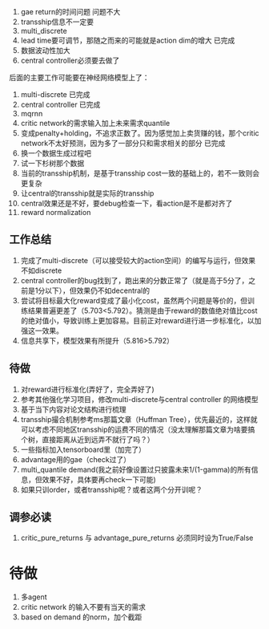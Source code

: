 1. gae return的时间问题  问题不大
2. transship信息不一定要
3. multi_discrete
4. lead time要可调节，那随之而来的可能就是action dim的增大  已完成
5. 数据波动性加大
6. central controller必须要去做了


后面的主要工作可能要在神经网络模型上了：
1. multi-discrete 已完成
2. central controller 已完成
3. mqrnn
4. critic network的需求输入加上未来需求quantile
5. 变成penalty+holding，不追求正数了。因为感觉加上卖货赚的钱，那个critic network不太好预测，因为多了一部分只和需求相关的部分  已完成
6. 换一个数据生成过程吧
7. 试一下杉树那个数据
8. 当前的transship机制，是基于transship cost一致的基础上的，若不一致则会更复杂
9. 让central的transship就是实际的transship
10. central效果还是不好，要debug检查一下，看action是不是都对齐了
11. reward normalization

## 工作总结
1. 完成了multi-discrete（可以接受较大的action空间）的编写与运行，但效果不如discrete
2. central controller的bug找到了，跑出来的分数正常了（就是高于5分了，之前是1分以下），但效果仍不如decentral的
3. 尝试将目标最大化reward变成了最小化cost，虽然两个问题是等价的，但训练结果普遍更差了（5.703<5.792）。猜测是由于reward的数值绝对值比cost的绝对值小，导致训练上更加容易。目前正对reward进行进一步标准化，以加强这一效果。
4. 信息共享下，模型效果有所提升（5.816>5.792）

## 待做
1. 对reward进行标准化(弄好了，完全弄好了)
2. 参考其他强化学习项目，修改multi-discrete与central controller 的网络模型
3. 基于当下内容对论文结构进行梳理
4. transship撮合机制参考ms那篇文章（Huffman Tree），优先最近的，这样就可以考虑不同地区transship的运费不同的情况（没太理解那篇文章为啥要搞个树，直接距离从近到远弄不就行了吗？）
5. 一些指标加入tensorboard里（加完了）
6. advantage用的gae（check过了）
7. multi_quantile demand(我之前好像设置过只披露未来1/(1-gamma)的所有信息，但效果不好，具体要再check一下可能)
8. 如果只训order，或者transship呢？或者这两个分开训呢？

## 调参必读
1. critic_pure_returns 与 advantage_pure_returns 必须同时设为True/False

# 待做
1. 多agent
2. critic network 的输入不要有当天的需求
3. based on demand 的norm，加个截距